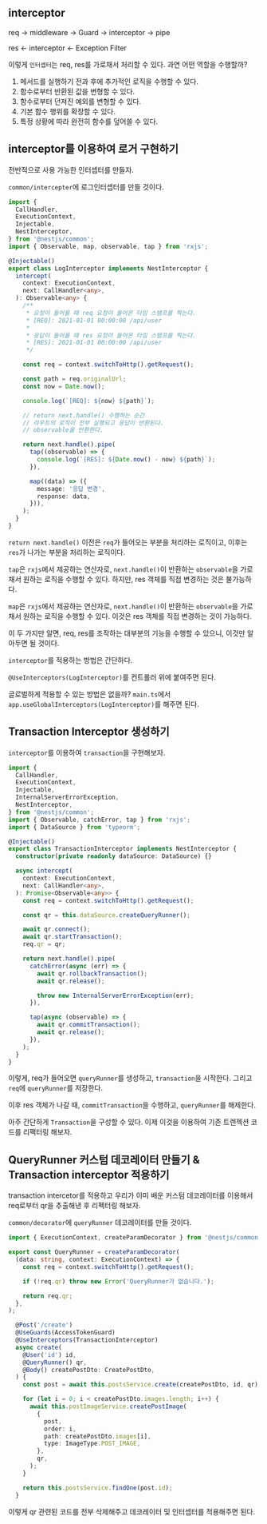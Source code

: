 ## interceptor

req -> middleware -> Guard -> interceptor -> pipe

res <- interceptor <- Exception Filter

이렇게 `인터셉터`는 req, res를 가로채서 처리할 수 있다.
과연 어떤 역할을 수행할까?

1. 메서드를 실행하기 전과 후에 추가적인 로직을 수행할 수 있다.
2. 함수로부터 반환된 값을 변형할 수 있다.
3. 함수로부터 던져진 예외를 변형할 수 있다.
4. 기본 함수 행위를 확장할 수 있다.
5. 특정 상황에 따라 완전히 함수를 덮어쓸 수 있다.

## interceptor를 이용하여 로거 구현하기

전반적으로 사용 가능한 인터셉터를 만들자.

`common/intercepter`에 로그인터셉터를 만들 것이다.

```ts
import {
  CallHandler,
  ExecutionContext,
  Injectable,
  NestInterceptor,
} from '@nestjs/common';
import { Observable, map, observable, tap } from 'rxjs';

@Injectable()
export class LogInterceptor implements NestInterceptor {
  intercept(
    context: ExecutionContext,
    next: CallHandler<any>,
  ): Observable<any> {
    /**
     * 요청이 들어올 때 req 요청이 들어온 타임 스탬프를 찍는다.
     * [REQ]: 2021-01-01 00:00:00 /api/user
     *
     * 응답이 들어올 때 res 요청이 들어온 타임 스탬프를 찍는다.
     * [RES]: 2021-01-01 00:00:00 /api/user
     */

    const req = context.switchToHttp().getRequest();

    const path = req.originalUrl;
    const now = Date.now();

    console.log(`[REQ]: ${now} ${path}`);

    // return next.handle() 수행하는 순간
    // 라우트의 로직이 전부 실행되고 응답이 반환된다.
    // observable을 반환한다.

    return next.handle().pipe(
      tap((observable) => {
        console.log(`[RES]: ${Date.now() - now} ${path}`);
      }),

      map((data) => ({
        message: '응답 변경',
        response: data,
      })),
    );
  }
}
```

`return next.handle()` 이전은 `req`가 들어오는 부분을 처리하는 로직이고, 이후는 `res`가 나가는 부분을 처리하는 로직이다.

`tap`은 `rxjs`에서 제공하는 연산자로, `next.handle()`이 반환하는 `observable`을 가로채서 원하는 로직을 수행할 수 있다. 하지만, res 객체를 직접 변경하는 것은 불가능하다.

`map`은 `rxjs`에서 제공하는 연산자로, `next.handle()`이 반환하는 `observable`을 가로채서 원하는 로직을 수행할 수 있다. 이것은 res 객체를 직접 변경하는 것이 가능하다.

이 두 가지만 알면, req, res를 조작하는 대부분의 기능을 수행할 수 있으니, 이것만 알아두면 될 것이다.

`interceptor`를 적용하는 방법은 간단하다.

`@UseInterceptors(LogInterceptor)`를 컨트롤러 위에 붙여주면 된다.

글로벌하게 적용할 수 있는 방법은 없을까?
`main.ts`에서 `app.useGlobalInterceptors(LogInterceptor)`를 해주면 된다.

## Transaction Interceptor 생성하기

`interceptor`를 이용하여 `transaction`을 구현해보자.

```ts
import {
  CallHandler,
  ExecutionContext,
  Injectable,
  InternalServerErrorException,
  NestInterceptor,
} from '@nestjs/common';
import { Observable, catchError, tap } from 'rxjs';
import { DataSource } from 'typeorm';

@Injectable()
export class TransactionInterceptor implements NestInterceptor {
  constructor(private readonly dataSource: DataSource) {}

  async intercept(
    context: ExecutionContext,
    next: CallHandler<any>,
  ): Promise<Observable<any>> {
    const req = context.switchToHttp().getRequest();

    const qr = this.dataSource.createQueryRunner();

    await qr.connect();
    await qr.startTransaction();
    req.qr = qr;

    return next.handle().pipe(
      catchError(async (err) => {
        await qr.rollbackTransaction();
        await qr.release();

        throw new InternalServerErrorException(err);
      }),

      tap(async (observable) => {
        await qr.commitTransaction();
        await qr.release();
      }),
    );
  }
}
```

이렇게, req가 들어오면 `queryRunner`를 생성하고, `transaction`을 시작한다. 그리고 `req`에 `queryRunner`를 저장한다.

이후 res 객체가 나갈 때, `commitTransaction`을 수행하고, `queryRunner`를 해제한다.

아주 간단하게 `Transaction`을 구성할 수 있다. 이제 이것을 이용하여 기존 트렌젝션 코드를 리팩터링 해보자.

## QueryRunner 커스텀 데코레이터 만들기 & Transaction interceptor 적용하기

transaction intercetor를 적용하고 우리가 이미 배운 커스텀 데코레이터를 이용해서 req로부터 qr을 추출해낸 후 리펙터링 해보자.

`common/decorator`에 `queryRunner` 데코레이터를 만들 것이다.

```ts
import { ExecutionContext, createParamDecorator } from '@nestjs/common';

export const QueryRunner = createParamDecorator(
  (data: string, context: ExecutionContext) => {
    const req = context.switchToHttp().getRequest();

    if (!req.qr) throw new Error('QueryRunner가 없습니다.');

    return req.qr;
  },
);
```

```ts
  @Post('/create')
  @UseGuards(AccessTokenGuard)
  @UseInterceptors(TransactionInterceptor)
  async create(
    @User('id') id,
    @QueryRunner() qr,
    @Body() createPostDto: CreatePostDto,
  ) {
    const post = await this.postsService.create(createPostDto, id, qr);

    for (let i = 0; i < createPostDto.images.length; i++) {
      await this.postImageService.createPostImage(
        {
          post,
          order: i,
          path: createPostDto.images[i],
          type: ImageType.POST_IMAGE,
        },
        qr,
      );
    }

    return this.postsService.findOne(post.id);
  }
```

이렇게 qr 관련된 코드를 전부 삭제해주고 데코레이터 및 인터셉터를 적용해주면 된다.

